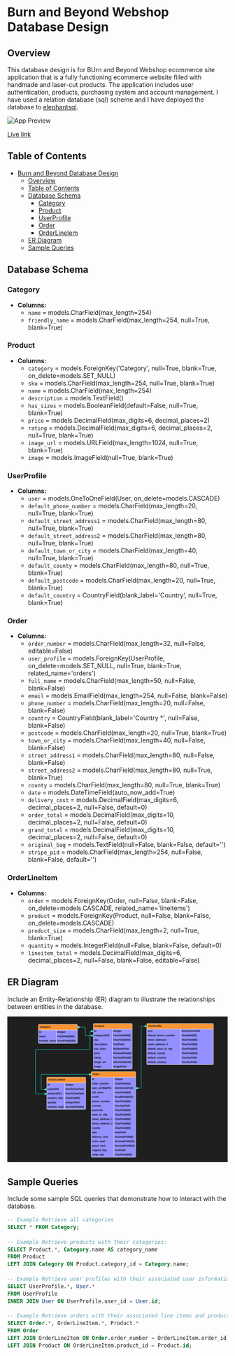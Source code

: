 # Burn and Beyond Webshop Database Design

## Overview

This database design is for BUrn and Beyond Webshop ecommerce site application that is a fully functioning ecommerce website filled with handmade and laser-cut products. The application includes user authentication, products, purchasing system and account management. I have used a relation database (sql) scheme and I have deployed the database to [elephantsql](https://www.elephantsql.com/).

![App Preview](URL)

[Live link](URL)

## Table of Contents

* [Burn and Beyond Database Design](#Burn-and-Beyond-Webshop-Database-Design)
  * [Overview](#overview)
  * [Table of Contents](#table-of-contents)
  * [Database Schema](#database-schema)
    * [Category](#category)
    * [Product](#Product)
    * [UserProfile](#userprofile)
    * [Order](#order)
    * [OrderLineIem](#orderlineitem)
  * [ER Diagram](#er-diagram)
  * [Sample Queries](#sample-queries)

## Database Schema

### Category

- **Columns:**
  - `name` = models.CharField(max_length=254)
  - `friendly_name` = models.CharField(max_length=254, null=True, blank=True)

### Product

- **Columns:**
  - `category` = models.ForeignKey('Category', null=True, blank=True, on_delete=models.SET_NULL)
  - `sku` = models.CharField(max_length=254, null=True, blank=True)
  - `name` = models.CharField(max_length=254)
  - `description` = models.TextField()
  - `has_sizes` = models.BooleanField(default=False, null=True, blank=True)
  - `price` = models.DecimalField(max_digits=6, decimal_places=2)
  - `rating` = models.DecimalField(max_digits=6, decimal_places=2, null=True, blank=True)
  - `image_url` = models.URLField(max_length=1024, null=True, blank=True)
  - `image` = models.ImageField(null=True, blank=True)

### UserProfile

- **Columns:**
  - `user` = models.OneToOneField(User, on_delete=models.CASCADE)
  - `default_phone_number` = models.CharField(max_length=20, null=True, blank=True)
  - `default_street_address1` = models.CharField(max_length=80, null=True, blank=True)
  - `default_street_address2` = models.CharField(max_length=80, null=True, blank=True)
  - `default_town_or_city` = models.CharField(max_length=40, null=True, blank=True)
  - `default_county` = models.CharField(max_length=80, null=True, blank=True)
  - `default_postcode` = models.CharField(max_length=20, null=True, blank=True)
  - `default_country` = CountryField(blank_label='Country', null=True, blank=True)

### Order

- **Columns:**
  - `order_number` = models.CharField(max_length=32, null=False, editable=False)
  - `user_profile` = models.ForeignKey(UserProfile, on_delete=models.SET_NULL, null=True, blank=True, related_name='orders')
  - `full_name` = models.CharField(max_length=50, null=False, blank=False)
  - `email` = models.EmailField(max_length=254, null=False, blank=False)
  - `phone_number` = models.CharField(max_length=20, null=False, blank=False)
  - `country` = CountryField(blank_label='Country *', null=False, blank=False)
  - `postcode` = models.CharField(max_length=20, null=True, blank=True)
  - `town_or_city` = models.CharField(max_length=40, null=False, blank=False)
  - `street_address1` = models.CharField(max_length=80, null=False, blank=False)
  - `street_address2` = models.CharField(max_length=80, null=True, blank=True)
  - `county` = models.CharField(max_length=80, null=True, blank=True)
  - `date` = models.DateTimeField(auto_now_add=True)
  - `delivery_cost` = models.DecimalField(max_digits=6, decimal_places=2, null=False, default=0)
  - `order_total` = models.DecimalField(max_digits=10, decimal_places=2, null=False, default=0)
  - `grand_total` = models.DecimalField(max_digits=10, decimal_places=2, null=False, default=0)
  - `original_bag` = models.TextField(null=False, blank=False, default='')
  - `stripe_pid` = models.CharField(max_length=254, null=False, blank=False, default='')

### OrderLineItem

- **Columns:**
  - `order` = models.ForeignKey(Order, null=False, blank=False, on_delete=models.CASCADE, related_name='lineitems')
  - `product` = models.ForeignKey(Product, null=False, blank=False, on_delete=models.CASCADE)
  - `product_size` = models.CharField(max_length=2, null=True, blank=True)
  - `quantity` = models.IntegerField(null=False, blank=False, default=0)
  - `lineitem_total` = models.DecimalField(max_digits=6, decimal_places=2, null=False, blank=False, editable=False)

## ER Diagram

Include an Entity-Relationship (ER) diagram to illustrate the relationships between entities in the database.

![ER Diagram](/static/images/ER_diagram.png)

## Sample Queries

Include some sample SQL queries that demonstrate how to interact with the database.

```sql
-- Example Retrieve all categories
SELECT * FROM Category;

-- Example Retrieve products with their categories:
SELECT Product.*, Category.name AS category_name
FROM Product
LEFT JOIN Category ON Product.category_id = Category.name;

-- Example Retrieve user profiles with their associated user information:
SELECT UserProfile.*, User.*
FROM UserProfile
INNER JOIN User ON UserProfile.user_id = User.id;

-- Example Retrieve orders with their associated line items and product details:
SELECT Order.*, OrderLineItem.*, Product.*
FROM Order
LEFT JOIN OrderLineItem ON Order.order_number = OrderLineItem.order_id
LEFT JOIN Product ON OrderLineItem.product_id = Product.id;
```
